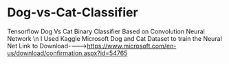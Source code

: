 # Dog-vs-Cat-Classifier
Tensorflow Dog Vs Cat Binary Classifier Based on Convolution Neural Network \n
I Used Kaggle Microsoft Dog and Cat Dataset to train the Neural Net
Link to Download---->https://www.microsoft.com/en-us/download/confirmation.aspx?id=54765

